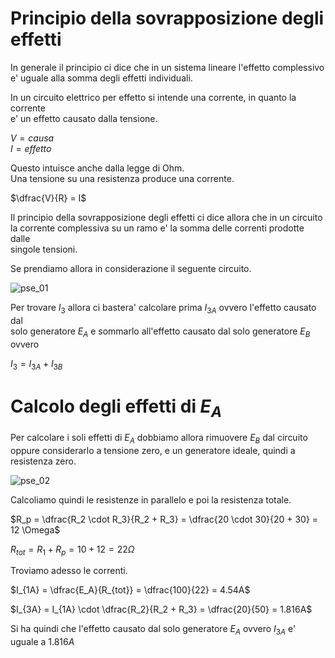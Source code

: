 # Principio della sovrapposizione degli effetti  

In generale il principio ci dice che in un sistema lineare l'effetto complessivo  
e' uguale alla somma degli effetti individuali.  

In un circuito elettrico per effetto si intende una corrente, in quanto la corrente  
e' un effetto causato dalla tensione.  

$V = causa$  
$I = effetto$  

Questo intuisce anche dalla legge di Ohm.  
Una tensione su una resistenza produce una corrente.  

$\dfrac{V}{R} = I$  

Il principio della sovrapposizione degli effetti ci dice allora che in un circuito  
la corrente complessiva su un ramo e' la somma delle correnti prodotte dalle  
singole tensioni.

Se prendiamo allora in considerazione il seguente circuito.  

![pse_01](https://user-images.githubusercontent.com/7195133/208917689-e7577f03-3f90-4c2f-9604-41e31363e6db.jpg)  

Per trovare $I_3$ allora ci bastera' calcolare prima $I_{3A}$ ovvero l'effetto causato dal  
solo generatore $E_A$ e sommarlo all'effetto causato dal solo generatore $E_B$ ovvero

$I_3 = I_{3A} + I_{3B}$  

# Calcolo degli effetti di $E_A$  

Per calcolare i soli effetti di $E_A$ dobbiamo allora rimuovere $E_B$ dal circuito  
oppure considerarlo a tensione zero, e un generatore ideale, quindi a resistenza zero.  

![pse_02](https://user-images.githubusercontent.com/7195133/208918784-0e760414-560e-4e2f-ae9a-50053a2bc92d.jpg)  

Calcoliamo quindi le resistenze in parallelo e poi la resistenza totale.  

$R_p = \dfrac{R_2 \cdot R_3}{R_2 + R_3} = \dfrac{20 \cdot 30}{20 + 30} = 12 \Omega$  

$R_{tot} = R_1 + R_p = 10 + 12 = 22 \Omega$  

Troviamo adesso le correnti.  

$I_{1A} = \dfrac{E_A}{R_{tot}} = \dfrac{100}{22} = 4.54A$  

$I_{3A} = I_{1A} \cdot \dfrac{R_2}{R_2 + R_3} = \dfrac{20}{50} = 1.816A$  

Si ha quindi che l'effetto causato dal solo generatore $E_A$ ovvero $I_{3A}$ e' uguale a $1.816A$  
